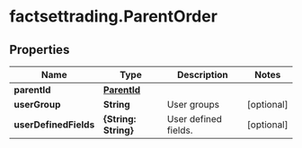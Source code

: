 # factsettrading.ParentOrder

## Properties

Name | Type | Description | Notes
------------ | ------------- | ------------- | -------------
**parentId** | [**ParentId**](ParentId.md) |  | 
**userGroup** | **String** | User groups | [optional] 
**userDefinedFields** | **{String: String}** | User defined fields. | [optional] 


